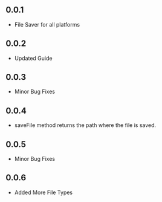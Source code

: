 ## 0.0.1

* File Saver for all platforms

## 0.0.2

* Updated Guide

## 0.0.3

* Minor Bug Fixes

## 0.0.4

* saveFile method returns the path where the file is saved.

## 0.0.5

* Minor Bug Fixes

## 0.0.6

* Added More File Types